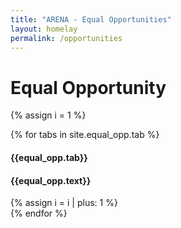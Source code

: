 ```yaml
---
title: "ARENA - Equal Opportunities"
layout: homelay
permalink: /opportunities
---
```


# Equal Opportunity


{% assign i = 1 %}
<div class="row">
{% for tabs in site.equal_opp.tab %}
<div class="col-sm-6 clearfix">
<h4 style='font-weight: bold;'> {{equal_opp.tab}} </h4>
<h4>{{equal_opp.text}}</h4>
{% assign i = i | plus: 1 %}
</div>
{% endfor %}
</div>
